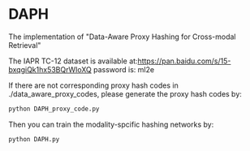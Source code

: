 # DAPH
The implementation of "Data-Aware Proxy Hashing for Cross-modal Retrieval"


The IAPR TC-12 dataset is available at:https://pan.baidu.com/s/15-bxqgiQk1hx53BQrWIoXQ password is: ml2e

If there are not corresponding proxy hash codes in ./data_aware_proxy_codes, please generate the proxy hash codes by:
```python 
python DAPH_proxy_code.py
```


Then you can train the modality-spcific hashing networks by:
```python 
python DAPH.py
```
